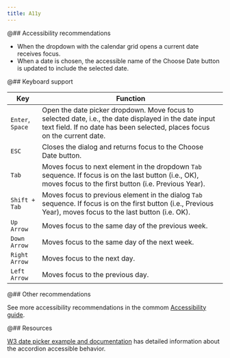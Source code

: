 ```yaml
---
title: A11y
---
```


@## Accessibility recommendations

- When the dropdown with the calendar grid opens a current date receives focus.
- When a date is chosen, the accessible name of the Choose Date button is updated to include the selected date.

@## Keyboard support

| Key              | Function                                                                                                                                                                           |
| ---------------- | ---------------------------------------------------------------------------------------------------------------------------------------------------------------------------------- |
| `Enter`, `Space` | Open the date picker dropdown. Move focus to selected date, i.e., the date displayed in the date input text field. If no date has been selected, places focus on the current date. |
| `ESC`            | Closes the dialog and returns focus to the Choose Date button.                                                                                                                     |
| `Tab`            | Moves focus to next element in the dropdown `Tab` sequence. If focus is on the last button (i.e., OK), moves focus to the first button (i.e. Previous Year).                       |
| `Shift + Tab`    | Moves focus to previous element in the dialog `Tab` sequence. If focus is on the first button (i.e., Previous Year), moves focus to the last button (i.e. OK).                     |
| `Up Arrow`       | Moves focus to the same day of the previous week.                                                                                                                                  |
| `Down Arrow`     | Moves focus to the same day of the next week.                                                                                                                                      |
| `Right Arrow`    | Moves focus to the next day.                                                                                                                                                       |
| `Left Arrow`     | Moves focus to the previous day.                                                                                                                                                   |

@## Other recommendations

See more accessibility recommendations in the commom [Accessibility guide](/core-principles/a11y/).

@## Resources

[W3 date picker example and documentation](https://www.w3.org/TR/wai-aria-practices/examples/dialog-modal/datepicker-dialog.html) has detailed information about the accordion accessible behavior.
